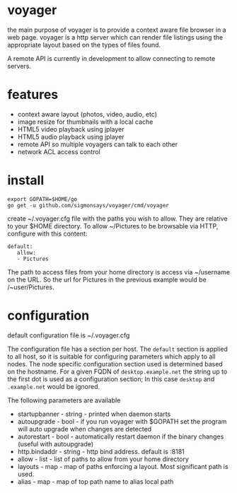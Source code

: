 # voyager

the main purpose of voyager is to provide a context aware file browser in a web page.  voyager 
is a http server which can render file listings using the appropriate layout based on the 
types of files found.

A remote API is currently in development to allow connecting to remote servers.

# features
- context aware layout (photos, video, audio, etc)
- image resize for thumbnails with a local cache
- HTML5 video playback using jplayer
- HTML5 audio playback using jplayer
- remote API so multiple voyagers can talk to each other
- network ACL access control

# install
    
    export GOPATH=$HOME/go
    go get -u github.com/sigmonsays/voyager/cmd/voyager

create ~/.voyager.cfg file with the paths you wish to allow. They are relative to your $HOME directory. To allow 
~/Pictures to be browsable via HTTP, configure with this content:

    default:
       allow:
       - Pictures

The path to access files from your home directory is access via ~/username on the URL. So the url for Pictures in the previous example
would be /~user/Pictures.

# configuration

default configuration file is ~/.voyager.cfg

The configuration file has a section per host. The `default` section is applied to all host, so it is suitable for configuring parameters which
apply to all nodes. The node specific configuration section used is determined based on the hostname. For a given FQDN of `desktop.example.net` the string up to
the first dot is used as a configuration section; In this case `desktop` and `.example.net` would be ignored.

The following parameters are available

- startupbanner - string - printed when daemon starts
- autoupgrade - bool - if you run voyager with $GOPATH set the program will auto upgrade when changes are detected
- autorestart - bool - automatically restart daemon if the binary changes (useful with autoupgrade)
- http.bindaddr - string - http bind address. default is :8181
- allow - list - list of paths to allow from your home directory
- layouts - map - map of paths enforcing a layout. Most significant path is used.
- alias - map - map of top path name to alias local path


